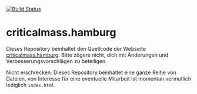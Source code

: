 [![Build Status](https://travis-ci.org/criticalmass-hamburg/website.svg?branch=master)](https://travis-ci.org/criticalmass-hamburg/website)

# criticalmass.hamburg

Dieses Repository beinhaltet den Quellcode der Webseite [criticalmass.hamburg](http://criticalmass.hamburg/). Bitte zögere nicht, dich mit Änderungen und Verbesserungsvorschlägen zu beteiligen.

Nicht erschrecken: Dieses Repository beinhaltet eine ganze Reihe von Dateien, von Interesse für eine eventuelle Mitarbeit ist momentan vermutlich lediglich `index.html`.